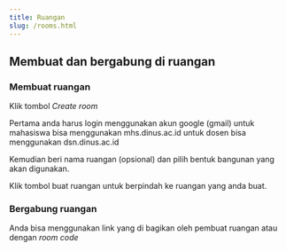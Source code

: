 ```yaml
---
title: Ruangan
slug: /rooms.html
---
```


## Membuat dan bergabung di ruangan

### Membuat ruangan

Klik tombol *Create room* 

Pertama anda harus login menggunakan akun google (gmail) untuk mahasiswa bisa menggunakan mhs.dinus.ac.id untuk dosen bisa menggunakan dsn.dinus.ac.id

Kemudian beri nama ruangan (opsional) dan pilih bentuk bangunan yang akan digunakan.


Klik tombol buat ruangan untuk berpindah ke ruangan yang anda buat.


### Bergabung ruangan

Anda bisa menggunakan link yang di bagikan oleh pembuat ruangan atau dengan *room code* 
